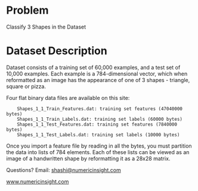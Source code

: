 # Problem
Classify 3 Shapes in the Dataset
# Dataset Description
Dataset consists of a training set of 60,000 examples, and a test set of 10,000 examples. Each example is a 784-dimensional vector, which when reformatted as an image has the appearance of one of 3 shapes - triangle, square or pizza.

Four flat binary data files are available on this site:

        Shapes_1_1_Train_Features.dat: training set features (47040000 bytes) 
        Shapes_1_1_Train_Labels.dat: training set labels (60000 bytes) 
        Shapes_1_1_Test_Features.dat: training set features (7840000 bytes) 
        Shapes_1_1_Test_Labels.dat: training set labels (10000 bytes)

Once you import a feature file by reading in all the bytes, you must partition the data into lists of 784 elements. Each of these lists can be viewed as an image of a handwritten shape by reformatting it as a 28x28 matrix.

Questions? Email: shashi@numericinsight.com

www.numericinsight.com
